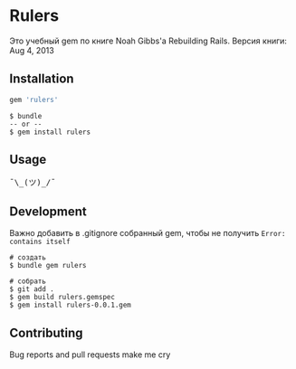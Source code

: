 # Rulers

Это учебный gem по книге Noah Gibbs'а Rebuilding Rails. Версия книги: Aug 4, 2013

## Installation

```ruby
gem 'rulers'
```
    $ bundle
    -- or --
    $ gem install rulers

## Usage
<pre>
¯\_(ツ)_/¯
</pre>

## Development
Важно добавить в .gitignore собранный gem, чтобы не получить `Error: contains itself`

    # создать
    $ bundle gem rulers

    # собрать
    $ git add .
    $ gem build rulers.gemspec
    $ gem install rulers-0.0.1.gem

## Contributing

Bug reports and pull requests make me cry
